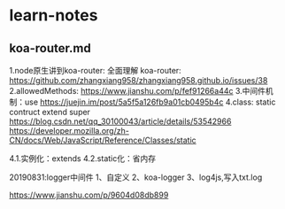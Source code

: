 # learn-notes
## koa-router.md
1.node原生讲到koa-router:
全面理解 koa-router: https://github.com/zhangxiang958/zhangxiang958.github.io/issues/38
2.allowedMethods:
https://www.jianshu.com/p/fef91266a44c
3.中间件机制：use
https://juejin.im/post/5a5f5a126fb9a01cb0495b4c
4.class: static contruct extend super
https://blog.csdn.net/qq_30100043/article/details/53542966
https://developer.mozilla.org/zh-CN/docs/Web/JavaScript/Reference/Classes/static

4.1.实例化：extends
4.2.static化：省内存

20190831:logger中间件
1、自定义
2、koa-logger
3、log4js,写入txt.log

https://www.jianshu.com/p/9604d08db899


